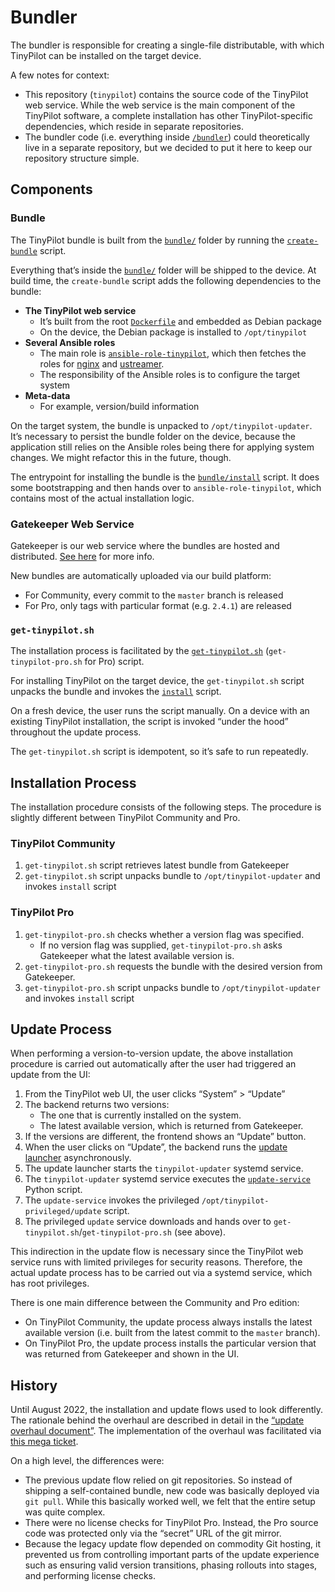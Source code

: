 # Bundler

The bundler is responsible for creating a single-file distributable, with which TinyPilot can be installed on the target device.

A few notes for context:

- This repository (`tinypilot`) contains the source code of the TinyPilot web service. While the web service is the main component of the TinyPilot software, a complete installation has other TinyPilot-specific dependencies, which reside in separate repositories.
- The bundler code (i.e. everything inside [`/bundler`](/bundler)) could theoretically live in a separate repository, but we decided to put it here to keep our repository structure simple.

## Components

### Bundle

The TinyPilot bundle is built from the [`bundle/`](bundle) folder by running the [`create-bundle`](create-bundle) script.

Everything that’s inside the [`bundle/`](bundle) folder will be shipped to the device. At build time, the `create-bundle` script adds the following dependencies to the bundle:

- **The TinyPilot web service**
  - It’s built from the root [`Dockerfile`](../Dockerfile) and embedded as Debian package
  - On the device, the Debian package is installed to `/opt/tinypilot`
- **Several Ansible roles**
  - The main role is [`ansible-role-tinypilot`](https://github.com/tiny-pilot/ansible-role-tinypilot), which then fetches the roles for [nginx](https://github.com/tiny-pilot/ansible-role-nginx) and [ustreamer](https://github.com/tiny-pilot/ansible-role-ustreamer).
  - The responsibility of the Ansible roles is to configure the target system
- **Meta-data**
  - For example, version/build information

On the target system, the bundle is unpacked to `/opt/tinypilot-updater`. It’s necessary to persist the bundle folder on the device, because the application still relies on the Ansible roles being there for applying system changes. We might refactor this in the future, though.

The entrypoint for installing the bundle is the [`bundle/install`](bundle/install) script. It does some bootstrapping and then hands over to `ansible-role-tinypilot`, which contains most of the actual installation logic.

### Gatekeeper Web Service

Gatekeeper is our web service where the bundles are hosted and distributed. [See here](https://github.com/tiny-pilot/gatekeeper) for more info.

New bundles are automatically uploaded via our build platform:

- For Community, every commit to the `master` branch is released
- For Pro, only tags with particular format (e.g. `2.4.1`) are released

### `get-tinypilot.sh`

The installation process is facilitated by the [`get-tinypilot.sh`](../get-tinypilot.sh) (`get-tinypilot-pro.sh` for Pro) script.

For installing TinyPilot on the target device, the `get-tinypilot.sh` script unpacks the bundle and invokes the [`install`](bundle/install) script.

On a fresh device, the user runs the script manually. On a device with an existing TinyPilot installation, the script is invoked “under the hood” throughout the update process.

The `get-tinypilot.sh` script is idempotent, so it’s safe to run repeatedly.

## Installation Process

The installation procedure consists of the following steps. The procedure is slightly different between TinyPilot Community and Pro.

### TinyPilot Community

1. `get-tinypilot.sh` script retrieves latest bundle from Gatekeeper
1. `get-tinypilot.sh` script unpacks bundle to `/opt/tinypilot-updater` and invokes `install` script

### TinyPilot Pro

1. `get-tinypilot-pro.sh` checks whether a version flag was specified.
   - If no version flag was supplied, `get-tinypilot-pro.sh` asks Gatekeeper what the latest available version is.
1. `get-tinypilot-pro.sh` requests the bundle with the desired version from Gatekeeper.
1. `get-tinypilot-pro.sh` script unpacks bundle to `/opt/tinypilot-updater` and invokes `install` script

## Update Process

When performing a version-to-version update, the above installation procedure is carried out automatically after the user had triggered an update from the UI:

1. From the TinyPilot web UI, the user clicks “System” > “Update”
1. The backend returns two versions:
   - The one that is currently installed on the system.
   - The latest available version, which is returned from Gatekeeper.
1. If the versions are different, the frontend shows an “Update” button.
1. When the user clicks on “Update”, the backend runs the [update launcher](../app/update/launcher.py) asynchronously.
1. The update launcher starts the `tinypilot-updater` systemd service.
1. The `tinypilot-updater` systemd service executes the [`update-service`](../scripts/update-service) Python script.
1. The `update-service` invokes the privileged `/opt/tinypilot-privileged/update` script.
1. The privileged `update` service downloads and hands over to `get-tinypilot.sh`/`get-tinypilot-pro.sh` (see above).

This indirection in the update flow is necessary since the TinyPilot web service runs with limited privileges for security reasons. Therefore, the actual update process has to be carried out via a systemd service, which has root privileges.

There is one main difference between the Community and Pro edition:

- On TinyPilot Community, the update process always installs the latest available version (i.e. built from the latest commit to the `master` branch).
- On TinyPilot Pro, the update process installs the particular version that was returned from Gatekeeper and shown in the UI.

## History

Until August 2022, the installation and update flows used to look differently. The rationale behind the overhaul are described in detail in the [“update overhaul document”](https://github.com/tiny-pilot/tinypilot-pro/blob/experimental/update-overhaul/UPDATE-WORKFLOW.md). The implementation of the overhaul was facilitated via [this mega ticket](https://github.com/tiny-pilot/tinypilot-pro/issues/445).

On a high level, the differences were:

- The previous update flow relied on git repositories. So instead of shipping a self-contained bundle, new code was basically deployed via `git pull`. While this basically worked well, we felt that the entire setup was quite complex.
- There were no license checks for TinyPilot Pro. Instead, the Pro source code was protected only via the “secret” URL of the git mirror.
- Because the legacy update flow depended on commodity Git hosting, it prevented us from controlling important parts of the update experience such as ensuring valid version transitions, phasing rollouts into stages, and performing license checks.

